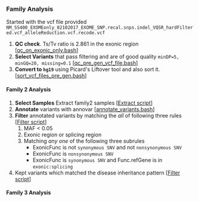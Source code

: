 ### Family Analysis
Started with the vcf file provided 
`NM_SS400_EXOMEonly_02102017_EXOME_SNP.recal.snps.indel_VQSR_hardFiltered.vcf_alleleReduction.vcf.recode.vcf`
1. **QC check**. Ts/Tv ratio is 2.861 in the exonic region \[[qc\_on\_exonic\_only.bash](../scripts/qc_on_exonic_only.bash)\]
1. **Select Variants** that pass filtering and are of good quality `minDP=5, minGQ=20, missing=0.1` \[[qc\_pre\_gen\_vcf\_file.bash](../scripts/qc_pre_gen_vcf_file.bash)\]
1. **Convert to `hg19`** using Picard's Liftover tool and also sort it. \[[sort\_vcf\_files\_pre\_gen.bash](../scripts/sort_vcf_files_pre_gen.bash)\]

#### Family 2 Analysis
1. **Select Samples** Extract family2 samples \[[Extract script](../scripts/extract_family2_samples_from_pre_gen.bash)\]
1. **Annotate** variants with annovar \[[annotate\_variants.bash](../scripts/annotate_variants.bash)\]
1. **Filter** annotated variants by matching the *all* of following three rules \[[Filter script](../scripts/filter_family2_annovar_output.bash)\]
    1. MAF < 0.05
    1. Exonic region or splicing region
    1. Matching *any one* of the following three subrules
        * ExonicFunc is not `synonymous SNV` and not `nonsynonymous SNV`
        * ExonicFunc is `nonsynonymous SNV`
        * ExonicFunc is `synonymous SNV` and Func.refGene is in `exonic:splicing`
1. Kept variants which matched the disease inheritance pattern \[[Filter script](../scripts/filter_family2_small_output.R)\]


#### Family 3 Analysis
